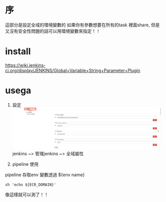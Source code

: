序
===
這部分是設定全域的環境變數的
如果你有參數想要在所有的task 裡面share, 但是又沒有安全性問題的話可以用環境變數來指定！！

install
===
https://wiki.jenkins-ci.org/display/JENKINS/Global+Variable+String+Parameter+Plugin

usega
===
1. 設定
![imgs/global_env.png](imgs/global_env.png)
jenkins ~> 管理jenkins ~> 全域屬性

2. pipeline 使用

pipeline 存取env 變數透過 ${env name}
```
sh 'echo ${ECR_DOMAIN}'
```
像這樣就可以測了！！

